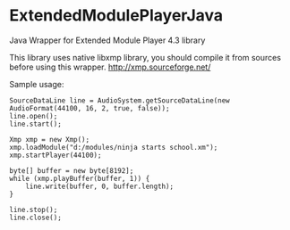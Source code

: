 # ExtendedModulePlayerJava
Java Wrapper for Extended Module Player 4.3 library

This library uses native libxmp library, you should compile it from sources before using this wrapper.
http://xmp.sourceforge.net/

Sample usage:

```
SourceDataLine line = AudioSystem.getSourceDataLine(new AudioFormat(44100, 16, 2, true, false));
line.open();
line.start();

Xmp xmp = new Xmp();
xmp.loadModule("d:/modules/ninja starts school.xm");
xmp.startPlayer(44100);

byte[] buffer = new byte[8192];
while (xmp.playBuffer(buffer, 1)) {
    line.write(buffer, 0, buffer.length);
}

line.stop();
line.close();
```
